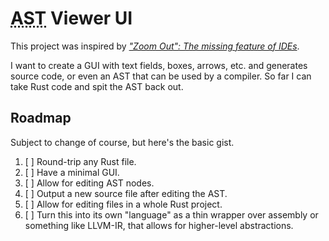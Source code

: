 # <abbr title="Abstract Syntax Tree">AST</abbr> Viewer UI

This project was inspired by [*"Zoom Out": The missing feature of IDEs*](https://medium.com/source-and-buggy/zoom-out-the-missing-feature-of-ides-f32d0f36f392).

I want to create a GUI with text fields, boxes, arrows, etc. and generates
source code, or even an AST that can be used by a compiler. So far I can take
Rust code and spit the AST back out.

## Roadmap

Subject to change of course, but here's the basic gist.

1. [ ] Round-trip any Rust file.
2. [ ] Have a minimal GUI.
3. [ ] Allow for editing AST nodes.
4. [ ] Output a new source file after editing the AST.
5. [ ] Allow for editing files in a whole Rust project.
7. [ ] Turn this into its own "language" as a thin wrapper over assembly or
	 something like LLVM-IR, that allows for higher-level abstractions.
